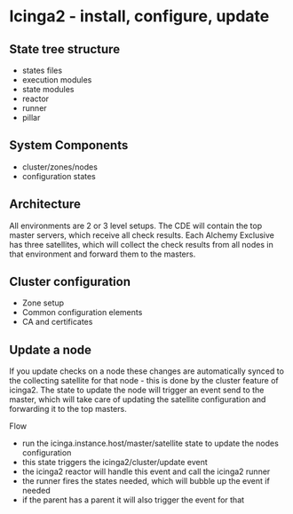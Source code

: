 # Icinga2 - install, configure, update

## State tree structure

  * states files
  * execution modules
  * state modules
  * reactor
  * runner
  * pillar

## System Components
  * cluster/zones/nodes
  * configuration states

## Architecture
All environments are 2 or 3 level setups. The CDE will contain the top master servers, which receive all check results. Each Alchemy Exclusive has three satellites, which will collect the check results from all nodes in that environment and forward them to the masters.

## Cluster configuration
  * Zone setup
  * Common configuration elements
  * CA and certificates

## Update a node
If you update checks on a node these changes are automatically synced to the collecting satellite for that node - this is done by the cluster feature of icinga2. The state to update the node will trigger an event send to the master, which will take care of updating the satellite configuration and forwarding it to the top masters.

  Flow
  * run the icinga.instance.host/master/satellite state to update the nodes configuration
  * this state triggers the icinga2/cluster/update event
  * the icinga2 reactor will handle this event and call the icinga2 runner
  * the runner fires the states needed, which will bubble up the event if needed
  * if the parent has a parent it will also trigger the event for that

